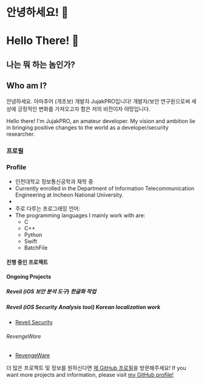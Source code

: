 # 안녕하세요! 👋
# Hello There! 👋

## 나는 뭐 하는 놈인가?
## Who am I?
안녕하세요. 아마추어 (개초보) 개발자 JujakPRO입니다! 개발자/보안 연구원으로써 세상에 긍정적인 변화를 가져오고자 함은 저의 비전이자 야망입니다.

Hello there! I'm JujakPRO, an amateur developer. My vision and ambition lie in bringing positive changes to the world as a developer/security researcher.

### 프로필
### Profile

- 인천대학교 정보통신공학과 재학 중
- Currently enrolled in the Department of Information Telecommunication Engineering at Incheon National University.
- 
- 주로 다루는 프로그래밍 언어:
- The programming languages I mainly work with are:
  - C
  - C++
  - Python
  - Swift
  - BatchFile

#### 진행 중인 프로젝트
#### Ongoing Projects

##### Reveil (iOS 보안 분석 도구) 한글화 작업
##### Reveil (iOS Security Analysis tool) Korean localization work
- [Reveil Security](https://github.com/Lessica/Reveil)

###### RevengeWare
- [RevengeWare](https://github.com/JujakPRO/RevengeWare)

더 많은 프로젝트 및 정보를 원하신다면 [제 GitHub 프로필](https://github.com/JujakPRO)을 방문해주세요!
If you want more projects and information, please visit [my GitHub profile!](https://github.com/JujakPRO)
